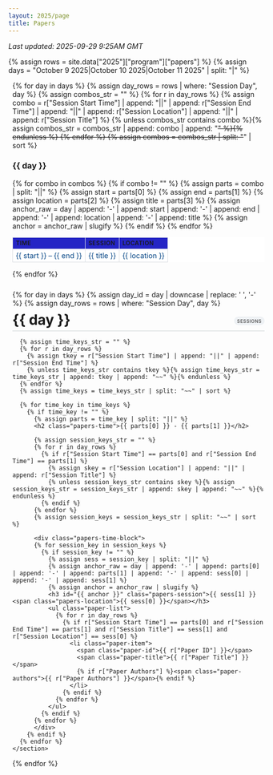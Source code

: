 ```yaml
---
layout: 2025/page
title: Papers
---
```


*Last updated: 2025-09-29 9:25AM GMT*

{% assign rows = site.data["2025"]["program"]["papers"] %}
{% assign days = "October 9 2025|October 10 2025|October 11 2025" | split: "|" %}

<!-- Table of Contents -->
<div class="papers-toc">

  {% for day in days %}
    {% assign day_rows = rows | where: "Session Day", day %}
    {% assign combos_str = "" %}
    {% for r in day_rows %}
      {% assign combo = r["Session Start Time"] | append: "||" | append: r["Session End Time"] | append: "||" | append: r["Session Location"] | append: "||" | append: r["Session Title"] %}
      {% unless combos_str contains combo %}{% assign combos_str = combos_str | append: combo | append: "~~" %}{% endunless %}
    {% endfor %}
    {% assign combos = combos_str | split: "~~" | sort %}
    <h3 class="toc-day">{{ day }}</h3>
    <table class="papers-toc-table">
      <thead>
        <tr><th>Time</th><th>Session</th><th>Location</th></tr>
      </thead>
      <tbody>
      {% for combo in combos %}
        {% if combo != "" %}
          {% assign parts = combo | split: "||" %}
          {% assign start = parts[0] %}
          {% assign end = parts[1] %}
          {% assign location = parts[2] %}
          {% assign title = parts[3] %}
          {% assign anchor_raw = day | append: '-' | append: start | append: '-' | append: end | append: '-' | append: location | append: '-' | append: title %}
          {% assign anchor = anchor_raw | slugify %}
          <tr>
            <td class="toc-time"><a href="#{{ anchor }}">{{ start }} – {{ end }}</a></td>
            <td class="toc-session"><a href="#{{ anchor }}">{{ title }}</a></td>
            <td class="toc-location"><a href="#{{ anchor }}">{{ location }}</a></td>
          </tr>
        {% endif %}
      {% endfor %}
      </tbody>
    </table>
  {% endfor %}
</div>

<div class="papers-container">
  {% for day in days %}
    {% assign day_id = day | downcase | replace: ' ', '-' %}
    {% assign day_rows = rows | where: "Session Day", day %}
    <section class="papers-day" id="{{ day_id }}">
      <h1 class="papers-day-title">{{ day }}</h1>

      {% assign time_keys_str = "" %}
      {% for r in day_rows %}
        {% assign tkey = r["Session Start Time"] | append: "||" | append: r["Session End Time"] %}
        {% unless time_keys_str contains tkey %}{% assign time_keys_str = time_keys_str | append: tkey | append: "~~" %}{% endunless %}
      {% endfor %}
      {% assign time_keys = time_keys_str | split: "~~" | sort %}

      {% for time_key in time_keys %}
        {% if time_key != "" %}
          {% assign parts = time_key | split: "||" %}
          <h2 class="papers-time">{{ parts[0] }} - {{ parts[1] }}</h2>

          {% assign session_keys_str = "" %}
          {% for r in day_rows %}
            {% if r["Session Start Time"] == parts[0] and r["Session End Time"] == parts[1] %}
              {% assign skey = r["Session Location"] | append: "||" | append: r["Session Title"] %}
              {% unless session_keys_str contains skey %}{% assign session_keys_str = session_keys_str | append: skey | append: "~~" %}{% endunless %}
            {% endif %}
          {% endfor %}
          {% assign session_keys = session_keys_str | split: "~~" | sort %}

          <div class="papers-time-block">
          {% for session_key in session_keys %}
            {% if session_key != "" %}
              {% assign sess = session_key | split: "||" %}
              {% assign anchor_raw = day | append: '-' | append: parts[0] | append: '-' | append: parts[1] | append: '-' | append: sess[0] | append: '-' | append: sess[1] %}
              {% assign anchor = anchor_raw | slugify %}
              <h3 id="{{ anchor }}" class="papers-session">{{ sess[1] }} <span class="papers-location">{{ sess[0] }}</span></h3>
              <ul class="paper-list">
                {% for r in day_rows %}
                  {% if r["Session Start Time"] == parts[0] and r["Session End Time"] == parts[1] and r["Session Title"] == sess[1] and r["Session Location"] == sess[0] %}
                    <li class="paper-item">
                      <span class="paper-id">{{ r["Paper ID"] }}</span>
                      <span class="paper-title">{{ r["Paper Title"] }}</span>
                      {% if r["Paper Authors"] %}<span class="paper-authors">{{ r["Paper Authors"] }}</span>{% endif %}
                    </li>
                  {% endif %}
                {% endfor %}
              </ul>
            {% endif %}
          {% endfor %}
          </div>
        {% endif %}
      {% endfor %}
    </section>
  {% endfor %}
</div>

<style>
.papers-container { width:100%; max-width:1100px; margin:0 auto; padding:0 8px 32px 8px; }
.papers-toc { width:100%; max-width:1100px; margin:0 auto 24px auto; padding:0 8px; }
.papers-day-title { margin:36px 0 12px 0; font-size:1.75rem; border-bottom:2px solid #e3e6e8; padding-bottom:4px; }
.papers-day:first-of-type .papers-day-title { margin-top:8px; }
.papers-time { margin:18px 0 4px 0; font-size:1.05rem; color:#0d47a1; font-weight:600; display:flex; align-items:center; gap:8px; }
.papers-time-block { margin:0 0 14px 0; }
.papers-session { margin:6px 0 3px 0; font-size:0.95rem; font-weight:600; display:flex; align-items:center; flex-wrap:wrap; gap:6px; }
.papers-location { font-weight:500; color:#0d47a1; background:#eef4ff; border:1px solid #d0e2ff; padding:2px 8px; border-radius:14px; font-size:0.93rem; letter-spacing:.4px; }
.papers-session .papers-location { margin-left:0; }
.papers-day-title { position:relative; }
.papers-day-title::after { content:'Sessions'; position:absolute; right:0; top:50%; transform:translateY(-50%); font-size:0.55rem; letter-spacing:.6px; background:#eef1f4; color:#555; padding:3px 6px; border-radius:10px; font-weight:600; text-transform:uppercase; }
.page-content ul.paper-list { margin:0 0 10px 0px; padding:0; }
.paper-list li { margin:1px 0; line-height:1.35; }

/* Card styling similar to posters */
.paper-list .paper-item { list-style:none; margin:0 0 6px 0; padding:6px 9px 6px 10px; background:#fff; border:1px solid #e1e4e7; border-radius:8px; box-shadow:0 1px 1px rgba(0,0,0,.03); }
.paper-list .paper-item:hover { box-shadow:0 1px 4px rgba(0,0,0,.07); border-color:#d2d7db; }
.paper-item .paper-id { display:inline-block; background: rgb(37, 37, 197); color:#fff; font-size:0.60rem; letter-spacing:.45px; font-weight:600; padding:5px 6px 5px; border-radius:6px; margin:0 8px 3px 0; vertical-align:middle; line-height:1; }
.paper-item .paper-title { font-weight:600; color: var(--blue); font-size:0.9rem; line-height:1.2; }
.paper-item .paper-authors { display:block; font-size:0.66rem; line-height:1.15; margin:3px 0 0 0; color:#444; font-style:italic; }

/* TOC tables */
.papers-toc-table { width:100%; border-collapse:collapse; font-size:0.9rem; background:#fff; }
.papers-toc-table th, .papers-toc-table td { padding:4px 6px; text-align:left; border:1px solid #dcdfe3; }
.papers-toc-table th { background: rgb(37, 37, 197); font-weight:600; font-size:0.72rem; letter-spacing:.5px; text-transform:uppercase; }
.papers-toc-table tbody tr:nth-child(even) { background:#fafbfc; }
.papers-toc-table tbody td:before { padding-right: 0; };
.toc-day { margin:18px 0 6px 0; font-size:1.05rem; font-weight:600; }
.toc-time a, .toc-session a, .toc-location a { text-decoration:none; color:#064686; }
.toc-time a:hover, .toc-session a:hover, .toc-location a:hover { text-decoration:underline; }
.toc-session { word-break:break-word; }

/* Responsive: transform table rows into cards */
@media (max-width: 720px){
  .papers-day-title { font-size:1.45rem; }
  .papers-time { font-size:0.95rem; }
  .papers-toc-table thead { display:none; }
  .papers-toc-table { border:0; }
  .papers-toc-table, .papers-toc-table tbody { display:block; width:100%; }
  .papers-toc-table tr { display:flex; flex-wrap:wrap; border:1px solid #dcdfe3; border-radius:8px; padding:8px 10px; background:#fff; box-shadow:0 1px 2px rgba(0,0,0,.05); }
  .papers-toc-table td { border:none; padding:2px 0; font-size:0.82rem; line-height:1.2; }
  .papers-toc-table td.toc-session { order:0; width:100%; font-size:0.95rem; font-weight:600; margin-bottom:4px; text-align:left; padding-left:0; }
  .papers-toc-table td.toc-session a { display:block; width:100%; }
  /* Time & location inline, left aligned */
  .papers-toc-table td.toc-time { order:1; width:auto; font-weight:500; font-size:0.8rem; margin-right:10px; }
  .papers-toc-table td.toc-location { order:2; width:auto; text-align:left; font-size:0.8rem; }
  .papers-toc-table td.toc-location:before { content:"• "; color:#999; margin-right:2px; }
  /* Remove prepended labels from previous layout */
  .papers-toc-table td.toc-time:before,
  .papers-toc-table td.toc-session:before,
  .papers-toc-table td.toc-location:before { content:""; }
  .papers-toc { margin-bottom:12px; }
  .toc-day { margin:14px 0 4px 0; font-size:0.95rem; }
  .page-content ul.paper-list { margin-left:0; padding-left:0; }
  .papers-toc-table td a { display:inline-block; max-width:100%; text-overflow:ellipsis; overflow:hidden; vertical-align:top; }
  .papers-session { font-size:0.9rem; }
}
</style>

